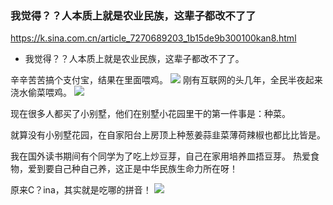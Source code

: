 ### 我觉得？？人本质上就是农业民族，这辈子都改不了了
https://k.sina.com.cn/article_7270689203_1b15de9b300100kan8.html
- 我觉得？？人本质上就是农业民族，这辈子都改不了了。

辛辛苦苦搞个支付宝，结果在里面喂鸡。
![](https://n.sinaimg.cn/sinacn20191107ac/342/w1079h863/20191107/cedf-ihyxcrq4830317.jpg)
刚有互联网的头几年，全民半夜起来浇水偷菜喂鸡。
![](https://n.sinaimg.cn/sinacn20191107ac/245/w1280h565/20191107/46a3-ihyxcrq4830349.jpg)

现在很多人都买了小别墅，他们在别墅小花园里干的第一件事是：种菜。

就算没有小别墅花园，在自家阳台上房顶上种葱姜蒜韭菜薄荷辣椒也都比比皆是。

我在国外读书期间有个同学为了吃上炒豆芽，自己在家用培养皿捂豆芽。
热爱食物，爱到要自己种自己养，这正是中华民族生命力所在呀！

原来C？ina，其实就是吃哪的拼音！
![](https://n.sinaimg.cn/sinacn20191107ac/245/w640h405/20191107/c80c-ihyxcrq4830318.jpg)

